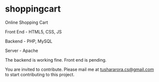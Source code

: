 # shoppingcart
Online Shopping Cart

Front End - HTML5, CSS, JS

Backend - PHP, MySQL 

Server - Apache

The backend is working fine.
Front end is pending.
 
You are invited to contribute. Please mail me at tushararora.cs@gmail.com to start contributing to this project.
